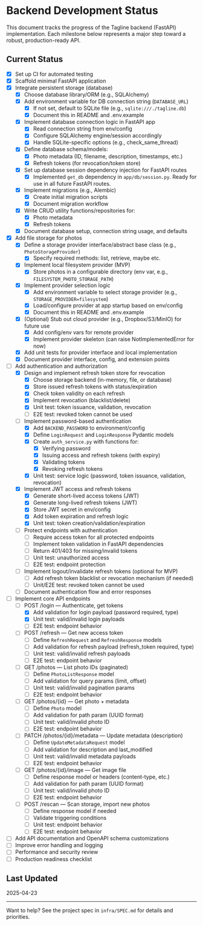 # Backend Development Status

This document tracks the progress of the Tagline backend (FastAPI) implementation. Each milestone below represents a major step toward a robust, production-ready API.

## Current Status

- [x] Set up CI for automated testing
- [x] Scaffold minimal FastAPI application
- [x] Integrate persistent storage (database)
    - [x] Choose database library/ORM (e.g., SQLAlchemy)
    - [x] Add environment variable for DB connection string (`DATABASE_URL`)
        - [x] If not set, default to SQLite file (e.g., `sqlite:///./tagline.db`)
        - [x] Document this in README and .env.example
    - [x] Implement database connection logic in FastAPI app
        - [x] Read connection string from env/config
        - [x] Configure SQLAlchemy engine/session accordingly
        - [x] Handle SQLite-specific options (e.g., check_same_thread)
    - [x] Define database schema/models:
        - [x] Photo metadata (ID, filename, description, timestamps, etc.)
        - [x] Refresh tokens (for revocation/token store)
    - [x] Set up database session dependency injection for FastAPI routes
        - [x] Implemented `get_db` dependency in `app/db/session.py`. Ready for use in all future FastAPI routes.
    - [x] Implement migrations (e.g., Alembic)
        - [x] Create initial migration scripts
        - [x] Document migration workflow
    - [x] Write CRUD utility functions/repositories for:
        - [x] Photo metadata
        - [x] Refresh tokens
    - [x] Document database setup, connection string usage, and defaults
- [x] Add file storage for photos
    - [x] Define a storage provider interface/abstract base class (e.g., `PhotoStorageProvider`)
        - [x] Specify required methods: list, retrieve, maybe etc.
    - [x] Implement local filesystem provider (MVP)
        - [x] Store photos in a configurable directory (env var, e.g., `FILESYSTEM_PHOTO_STORAGE_PATH`)
    - [x] Implement provider selection logic
        - [x] Add environment variable to select storage provider (e.g., `STORAGE_PROVIDER=filesystem`)
        - [x] Load/configure provider at app startup based on env/config
        - [x] Document this in README and .env.example
    - [x] (Optional) Stub out cloud provider (e.g., Dropbox/S3/MinIO) for future use
        - [x] Add config/env vars for remote provider
        - [x] Implement provider skeleton (can raise NotImplementedError for now)
    - [x] Add unit tests for provider interface and local implementation
    - [x] Document provider interface, config, and extension points
- [ ] Add authentication and authorization
    - [x] Design and implement refresh token store for revocation
        - [x] Choose storage backend (in-memory, file, or database)
        - [x] Store issued refresh tokens with status/expiration
        - [x] Check token validity on each refresh
        - [x] Implement revocation (blacklist/delete)
        - [x] Unit test: token issuance, validation, revocation
        - [ ] E2E test: revoked token cannot be used
    - [ ] Implement password-based authentication
        - [x] Add `BACKEND_PASSWORD` to environment/config
        - [x] Define `LoginRequest` and `LoginResponse` Pydantic models
        - [x] Create `auth_service.py` with functions for:
            - [x] Verifying password
            - [x] Issuing access and refresh tokens (with expiry)
            - [x] Validating tokens
            - [x] Revoking refresh tokens
        - [x] Unit test: service logic (password, token issuance, validation, revocation)
    - [x] Implement JWT access and refresh tokens
        - [x] Generate short-lived access tokens (JWT)
        - [x] Generate long-lived refresh tokens (JWT)
        - [x] Store JWT secret in env/config
        - [x] Add token expiration and refresh logic
        - [x] Unit test: token creation/validation/expiration
    - [ ] Protect endpoints with authentication
        - [ ] Require access token for all protected endpoints
        - [ ] Implement token validation in FastAPI dependencies
        - [ ] Return 401/403 for missing/invalid tokens
        - [ ] Unit test: unauthorized access
        - [ ] E2E test: endpoint protection
    - [ ] Implement logout/invalidate refresh tokens (optional for MVP)
        - [ ] Add refresh token blacklist or revocation mechanism (if needed)
        - [ ] Unit/E2E test: revoked token cannot be used
    - [ ] Document authentication flow and error responses
- [ ] Implement core API endpoints
    - [ ] POST /login — Authenticate, get tokens
        - [x] Add validation for login payload (password required, type)
        - [x] Unit test: valid/invalid login payloads
        - [ ] E2E test: endpoint behavior
    - [ ] POST /refresh — Get new access token
        - [ ] Define `RefreshRequest` and `RefreshResponse` models
        - [ ] Add validation for refresh payload (refresh_token required, type)
        - [ ] Unit test: valid/invalid refresh payloads
        - [ ] E2E test: endpoint behavior
    - [ ] GET /photos — List photo IDs (paginated)
        - [ ] Define `PhotoListResponse` model
        - [ ] Add validation for query params (limit, offset)
        - [ ] Unit test: valid/invalid pagination params
        - [ ] E2E test: endpoint behavior
    - [ ] GET /photos/{id} — Get photo + metadata
        - [ ] Define `Photo` model
        - [ ] Add validation for path param (UUID format)
        - [ ] Unit test: valid/invalid photo ID
        - [ ] E2E test: endpoint behavior
    - [ ] PATCH /photos/{id}/metadata — Update metadata (description)
        - [ ] Define `UpdateMetadataRequest` model
        - [ ] Add validation for description and last_modified
        - [ ] Unit test: valid/invalid metadata payloads
        - [ ] E2E test: endpoint behavior
    - [ ] GET /photos/{id}/image — Get image file
        - [ ] Define response model or headers (content-type, etc.)
        - [ ] Add validation for path param (UUID format)
        - [ ] Unit test: valid/invalid photo ID
        - [ ] E2E test: endpoint behavior
    - [ ] POST /rescan — Scan storage, import new photos
        - [ ] Define response model if needed
        - [ ] Validate triggering conditions
        - [ ] Unit test: endpoint behavior
        - [ ] E2E test: endpoint behavior
- [ ] Add API documentation and OpenAPI schema customizations
- [ ] Improve error handling and logging
- [ ] Performance and security review
- [ ] Production readiness checklist

## Last Updated
2025-04-23

---

Want to help? See the project spec in `infra/SPEC.md` for details and priorities.
